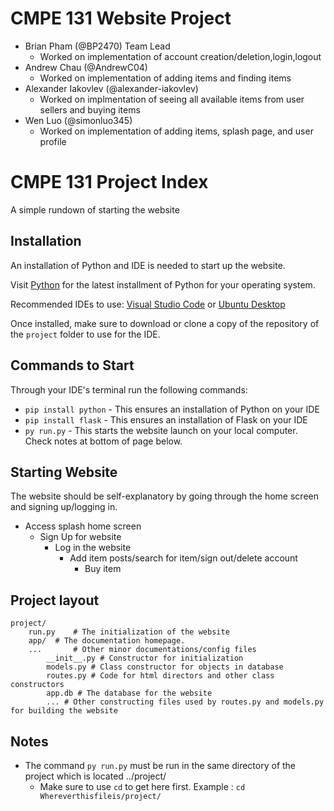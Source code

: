 # CMPE 131 Website Project
- Brian Pham (@BP2470) Team Lead
    - Worked on implementation of account creation/deletion,login,logout
- Andrew Chau (@AndrewC04)
    - Worked on implementation of adding items and finding items
- Alexander Iakovlev (@alexander-iakovlev)
    - Worked on implmentation of seeing all available items from user sellers and buying items
- Wen Luo (@simonluo345)
    - Worked on implementation of adding items, splash page, and user profile

# CMPE 131 Project Index

A simple rundown of starting the website

## Installation

An installation of Python and IDE is needed to start up the website.

Visit [Python](python.org) for the latest installment of Python for your operating system.

Recommended IDEs to use: 
[Visual Studio Code](code.visualstudio.com) or [Ubuntu Desktop](ubuntu.com)

Once installed, make sure to download or clone a copy of the repository of the `project` folder to use for the IDE.

## Commands to Start

Through your IDE's terminal run the following commands:

* `pip install python` - This ensures an installation of Python on your IDE
* `pip install flask` - This ensures an installation of Flask on your IDE
* `py run.py` - This starts the website launch on your local computer. Check notes at bottom of page below.

## Starting Website

The website should be self-explanatory by going through the home screen and signing up/logging in.
* Access splash home screen
    * Sign Up for website
        * Log in the website
            * Add item posts/search for item/sign out/delete account
                * Buy item

## Project layout

    project/
        run.py    # The initialization of the website
        app/  # The documentation homepage.
        ...       # Other minor documentations/config files
            __init__.py # Constructor for initialization
            models.py # Class constructor for objects in database
            routes.py # Code for html directors and other class constructors
            app.db # The database for the website
            ... # Other constructing files used by routes.py and models.py for building the website

## Notes

* The command `py run.py` must be run in the same directory of the project which is located ../project/
    * Make sure to use `cd` to get here first.
        Example : `cd Whereverthisfileis/project/`
